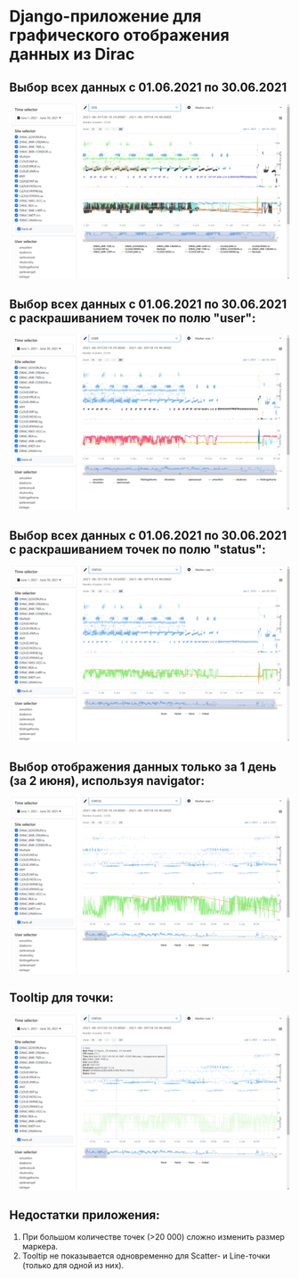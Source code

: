 # Django-приложение для графического отображения данных из Dirac
## Выбор всех данных с 01.06.2021 по 30.06.2021
![ALL_01.06.21-30.06.21_bySITE.png](https://github.com/trnkv/dirac-chart/blob/main/screenshots/ALL_01.06.21-30.06.21_bySITE.png)

## Выбор всех данных с 01.06.2021 по 30.06.2021 с раскрашиванием точек по полю "user":
![ALL_01.06.21-30.06.21_byUSER.png](https://github.com/trnkv/dirac-chart/blob/main/screenshots/ALL_01.06.21-30.06.21_byUSER.png)

## Выбор всех данных с 01.06.2021 по 30.06.2021 с раскрашиванием точек по полю "status":
![ALL_01.06.21-30.06.21_bySTATUS.png](https://github.com/trnkv/dirac-chart/blob/main/screenshots/ALL_01.06.21-30.06.21_bySTATUS.png)

## Выбор отображения данных только за 1 день (за 2 июня), используя navigator:
![ALL_01.06.21-30.06.21_bySTATUS_forOneDay.png](https://github.com/trnkv/dirac-chart/blob/main/screenshots/ALL_01.06.21-30.06.21_bySTATUS_forOneDay.png)

## Tooltip для точки:
![ALL_01.06.21-30.06.21_bySTATUS_forOneDay__TOOLTIP.png](https://github.com/trnkv/dirac-chart/blob/main/screenshots/ALL_01.06.21-30.06.21_bySTATUS_forOneDay__TOOLTIP.png)

## Недостатки приложения:
1. При большом количестве точек (>20 000) сложно изменить размер маркера.
2. Tooltip не показывается одновременно для Scatter- и Line-точки (только для одной из них).
